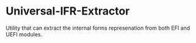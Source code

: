 Universal-IFR-Extractor
=======================

Utility that can extract the internal forms represenation from both EFI and UEFI modules.
